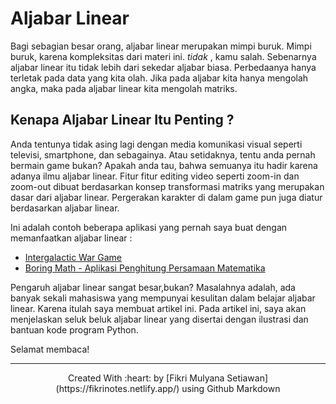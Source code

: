 # Aljabar Linear 
Bagi sebagian besar orang, aljabar linear merupakan mimpi buruk. Mimpi buruk, karena kompleksitas dari materi ini. _tidak_ , kamu salah. Sebenarnya aljabar linear itu tidak lebih dari sekedar aljabar biasa. Perbedaanya hanya terletak pada data yang kita olah. Jika pada aljabar kita hanya mengolah angka, maka pada aljabar linear kita mengolah matriks. 

## Kenapa Aljabar Linear Itu Penting ? 
Anda tentunya tidak asing lagi dengan media komunikasi visual seperti televisi, smartphone, dan sebagainya. Atau setidaknya, tentu anda pernah bermain game bukan? Apakah anda tau, bahwa semuanya itu hadir karena adanya ilmu aljabar linear. Fitur fitur editing video seperti zoom-in dan zoom-out dibuat berdasarkan konsep transformasi matriks yang merupakan dasar dari aljabar linear. Pergerakan karakter di dalam game pun juga diatur berdasarkan aljabar linear.

Ini adalah contoh beberapa aplikasi yang pernah saya buat dengan memanfaatkan aljabar linear :
- [Intergalactic War Game](https://fikrinotes.netlify.app/javascriptproject-menu/intergalacticwar/) 
- [Boring Math - Aplikasi Penghitung Persamaan Matematika](https://fikrinotes.netlify.app/javascriptproject-menu/boring_math/) 

 Pengaruh aljabar linear sangat besar,bukan? Masalahnya adalah, ada banyak sekali mahasiswa yang mempunyai kesulitan dalam belajar aljabar linear. Karena itulah saya membuat artikel ini. Pada artikel ini, saya akan menjelaskan seluk beluk aljabar linear yang disertai dengan ilustrasi dan bantuan kode program Python. 

Selamat membaca!

<hr/>

<div align="center">Created With :heart: by [Fikri Mulyana Setiawan](https://fikrinotes.netlify.app/) using Github Markdown</div>

